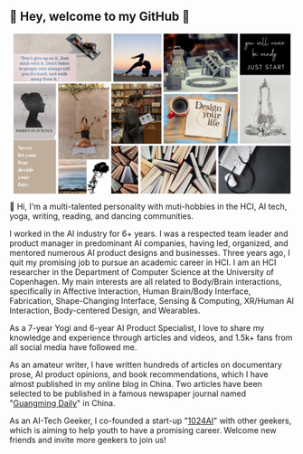 ## 👋 Hey, welcome to my GitHub 👋
<a href="URL_REDIRECT" target="blank"><img align="center" src="https://github.com/montaneH/MengtingHuang/blob/main/collage.png" height="" /></a>


👋 Hi, I'm a multi-talented personality with muti-hobbies in the HCI, AI tech, yoga, writing, reading, and dancing communities. 

I worked in the AI industry for 6+ years. I was a respected team leader and product manager in predominant AI companies, having led, organized, and mentored numerous AI product designs and businesses. Three years ago, I quit my promising job to pursue an academic career in HCI. I am an HCI researcher in the Department of Computer Science at the University of Copenhagen. My main interests are all related to Body/Brain interactions, specifically in Affective Interaction, Human Brain/Body Interface, Fabrication, Shape-Changing Interface, Sensing \& Computing, XR/Human AI Interaction, Body-centered Design, and Wearables.

As a 7-year Yogi and 6-year AI Product Specialist, I love to share my knowledge and experience through articles and videos, and 1.5k+ fans from all social media have followed me. 

As an amateur writer, I have written hundreds of articles on documentary prose, AI product opinions, and book recommendations, which I have almost published in my online blog in China. Two articles have been selected to be published in a famous newspaper journal named "[Guangming Daily](https://en.wikipedia.org/wiki/Guangming_Daily)" in China.

As an AI-Tech Geeker, I co-founded a start-up "[1024AI](https://1024ai.com/)" with other geekers, which is aiming to help youth to have a promising career. Welcome new friends and invite more geekers to join us!
